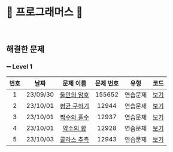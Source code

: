 🤍 프로그래머스 🤍
==============================
<br>

## 해결한 문제

### ➖ Level 1

| 번호  |    날짜    |                                   문제 이름                                    | 문제 번호  |  유형  |                                        코드                                        |  
|:---:|:--------:|:--------------------------------------------------------------------------:|:------:|:----:|:--------------------------------------------------------------------------------:| 
|  1  | 23/09/30 | [둘만의 암호](https://school.programmers.co.kr/learn/courses/30/lessons/155652) | 155652 | 연습문제 | [보기](https://github.com/surusue/Algorithm/blob/main/Programmers/Lv.1/둘만의%20암호.c) |
|  2  | 23/10/01 | [평균 구하기](https://school.programmers.co.kr/learn/courses/30/lessons/12944)  | 12944  | 연습문제 | [보기](https://github.com/surusue/Algorithm/blob/main/Programmers/Lv.1/평균%20구하기.c) |
|  3  | 23/10/01 | [짝수와 홀수](https://school.programmers.co.kr/learn/courses/30/lessons/12937)  | 12937  | 연습문제 | [보기](https://github.com/surusue/Algorithm/blob/main/Programmers/Lv.1/짝수와%20홀수c)  |
|  4  | 23/10/01 |  [약수의 합](https://school.programmers.co.kr/learn/courses/30/lessons/12928)  | 12928  | 연습문제 | [보기](https://github.com/surusue/Algorithm/blob/main/Programmers/Lv.1/약수의%20합.c)  |
|  5  | 23/10/03 | [콜라스 추측](https://school.programmers.co.kr/learn/courses/30/lessons/12943)  | 12943  | 연습문제 | [보기](https://github.com/surusue/Algorithm/blob/main/Programmers/Lv.1/콜라스%20추측.c) |


